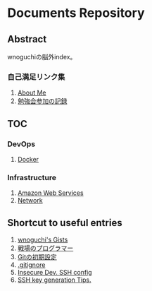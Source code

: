 Documents Repository
======================

Abstract
----------

wnoguchiの脳外index。

### 自己満足リンク集

1. [About Me](AboutMe.md)
1. [勉強会参加の記録](https://github.com/wnoguchi/workshop)

TOC
-----

### DevOps

1. [Docker](DevOps/Docker/README.md)

### Infrastructure

1. [Amazon Web Services](Infrastructure/AWS/README.md)
1. [Network](Infrastructure/Network/README.md)

Shortcut to useful entries
----------------------------

1. [wnoguchi's Gists](https://gist.github.com/wnoguchi)
1. [戦場のプログラマー](http://blog.pg1x.com/)
1. [Gitの初期設定](http://qiita.com/wnoguchi/items/f7358a227dfe2640cce3)
1. [.gitignore](https://gist.github.com/wnoguchi/36cc49a9590cbec4aba3)
1. [Insecure Dev. SSH config](https://gist.github.com/wnoguchi/125cf794554ab10316b6)
1. [SSH key generation Tips.](https://gist.github.com/wnoguchi/3c81fd7a59fbde1c4baa)
